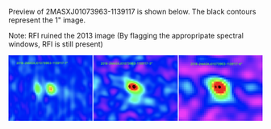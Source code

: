 Preview of 2MASXJ01073963-1139117 is shown below. The black contours represent the 1" image. 

Note: RFI ruined the 2013 image (By flagging the appropripate spectral windows, RFI is still present)

![2MASXJ01073963-1139117](2MASXJ01073963-1139117.png "2MASXJ01073963-1139117-2018")
